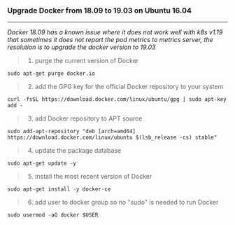 
### Upgrade Docker from 18.09 to 19.03 on Ubuntu 16.04
---
_Docker 18.09 has a known issue where it does not work well with k8s v1.19 that sometimes it does not report the pod metrics to metrics server, the resolution is to upgrade the docker version to 19.03_

> 1. purge the current version of Docker

```
sudo apt-get purge docker.io
```
> 2. add the GPG key for the official Docker repository to your system

```
curl -fsSL https://download.docker.com/linux/ubuntu/gpg | sudo apt-key add -
```
> 3. add Docker repository to APT source

```
sudo add-apt-repository "deb [arch=amd64] https://download.docker.com/linux/ubuntu $(lsb_release -cs) stable"
```
> 4. update the package database

```
sudo apt-get update -y
```
> 5. install the most recent version of Docker

```
sudo apt-get install -y docker-ce
```
> 6. add user to docker group so no "sudo" is needed to run Docker

```
sudo usermod -aG docker $USER
```
